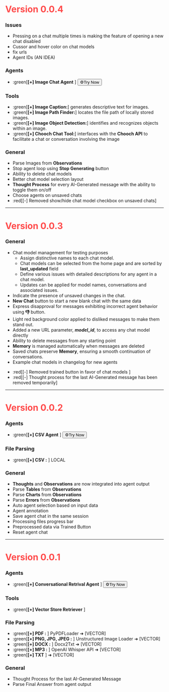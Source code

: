 # <span style="color:rgb(255, 75, 75)">Version 0.0.4</span>
### Issues
- Pressing on a chat multiple times is making the feature of opening a new chat disabled
- Cussor and hover color on chat models
- fix urls
- Agent IDs (AN IDEA)

### Agents
- :green[**[+] Image Chat Agent** ] <a href="/?model_id=7eTRxzehOW4IBxKppjyb" target="_self" style="color:rgb(49, 51, 63)"><button class="css-7ym5gk ef3psqc11">⚙️Try Now</button></a>
### Tools
* :green[**[+] Image Caption:**] generates descriptive text for images.
* :green[**[+] Image Path Finder:**] locates the file path of locally stored images.
* :green[**[+] Image Object Detection:**] identifies and recognizes objects within an image.
* :green[**[+] Chooch Chat Tool:**] interfaces with the **Chooch API** to facilitate a chat or conversation involving the image

### General
* Parse Images from **Observations**
* Stop agent loop using **Stop Generating** button
* Ability to delete chat models
* Better chat model selection layout
* **Thought Process** for every AI-Generated message with the ability to toggle them on/off
* Choose agents on unsaved chats
* :red[[-] Removed show/hide chat model checkbox on unsaved chats]
---
# <span style="color:rgb(255, 75, 75)">Version 0.0.3</span>
### General
* Chat model management for testing purposes
    * Assign distinctive names to each chat model.
    * Chat models can be selected from the home page and are sorted by **last_updated** field
    * Define various issues with detailed descriptions for any agent in a chat model.
    * Updates can be applied for model names, conversations and associated issues.
* Indicate the presence of unsaved changes in the chat.
* **New Chat** button to start a new blank chat with the same data
* Express disapproval for messages exhibiting incorrect agent behavior using **👎** button.
* Light red background color applied to disliked messages to make them stand out.
* Added a new URL parameter, ***model_id***, to access any chat model directly
* Ability to delete messages from any starting point
* **Memory** is managed automatically when messages are deleted
* Saved chats preserve **Memory**, ensuring a smooth continuation of conversations.
* Example chat models in changelog for new agents
- :red[[-] Removed trained button in favor of chat models ]
- :red[[-] Thought process for the last AI-Generated message has been removed temporarily]
---
# <span style="color:rgb(255, 75, 75)">Version 0.0.2</span>
### Agents
- :green[**[+] CSV Agent** ] <a href="/?model_id=EgEt7w9T65NzQEw7hSVM" target="_self" style="color:rgb(49, 51, 63)"><button class="css-7ym5gk ef3psqc11">⚙️Try Now</button></a>

### File Parsing 
- :green[**[+] CSV :** ] LOCAL

### General
* **Thoughts** and **Observations** are now integrated into agent output
* Parse **Tables** from **Observations** 
* Parse **Charts** from **Observations**
* Parse **Errors** from **Observations**
* Auto agent selection based on input data
* Agent annotation
* Save agent chat in the same session
* Processing files progress bar
* Preprocessed data via Trained Button
* Reset agent chat
---
# <span style="color:rgb(255, 75, 75)">Version 0.0.1</span>
### Agents
* :green[**[+] Conversational Retrival Agent** ] <a href="/?model_id=EgEt7w9T65NzQEw7hSVM" style="color:rgb(49, 51, 63)" target="_self"><button class="css-7ym5gk ef3psqc11">⚙️Try Now</button></a>

### Tools
- :green[**[+] Vector Store Retriever** ]

### File Parsing
- :green[**[+] PDF :** ] PyPDFLoader ➜ [VECTOR]
- :green[**[+] PNG, JPG, JPEG :** ] Unstructured Image Loader ➜ [VECTOR]
- :green[**[+] DOCX :** ] Docx2Txt ➜ [VECTOR]
- :green[**[+] MP3 :** ] OpenAI Whisper API ➜ [VECTOR]
- :green[**[+] TXT** ] ➜ [VECTOR]

### General
* Thought Process for the last AI-Generated Message
* Parse Final Answer from agent output
